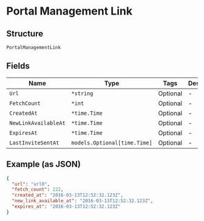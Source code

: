 
# Portal Management Link

## Structure

`PortalManagementLink`

## Fields

| Name | Type | Tags | Description |
|  --- | --- | --- | --- |
| `Url` | `*string` | Optional | - |
| `FetchCount` | `*int` | Optional | - |
| `CreatedAt` | `*time.Time` | Optional | - |
| `NewLinkAvailableAt` | `*time.Time` | Optional | - |
| `ExpiresAt` | `*time.Time` | Optional | - |
| `LastInviteSentAt` | `models.Optional[time.Time]` | Optional | - |

## Example (as JSON)

```json
{
  "url": "url0",
  "fetch_count": 222,
  "created_at": "2016-03-13T12:52:32.123Z",
  "new_link_available_at": "2016-03-13T12:52:32.123Z",
  "expires_at": "2016-03-13T12:52:32.123Z"
}
```

